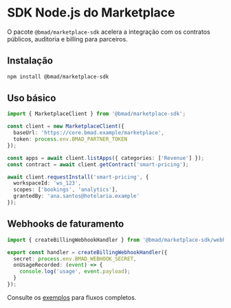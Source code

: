 # SDK Node.js do Marketplace

O pacote `@bmad/marketplace-sdk` acelera a integração com os contratos públicos, auditoria e billing
para parceiros.

## Instalação

```bash
npm install @bmad/marketplace-sdk
```

## Uso básico

```ts
import { MarketplaceClient } from '@bmad/marketplace-sdk';

const client = new MarketplaceClient({
  baseUrl: 'https://core.bmad.example/marketplace',
  token: process.env.BMAD_PARTNER_TOKEN
});

const apps = await client.listApps({ categories: ['Revenue'] });
const contract = await client.getContract('smart-pricing');

await client.requestInstall('smart-pricing', {
  workspaceId: 'ws_123',
  scopes: ['bookings', 'analytics'],
  grantedBy: 'ana.santos@hotelaria.example'
});
```

## Webhooks de faturamento

```ts
import { createBillingWebhookHandler } from '@bmad/marketplace-sdk/webhooks';

export const handler = createBillingWebhookHandler({
  secret: process.env.BMAD_WEBHOOK_SECRET,
  onUsageRecorded: (event) => {
    console.log('usage', event.payload);
  }
});
```

Consulte os [exemplos](./examples.md) para fluxos completos.
